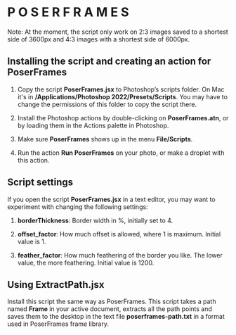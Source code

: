 P O S E R  F R A M E S
======================



Note: At the moment, the script only work on 2:3 images saved to a shortest side of 3600px and 4:3 images with a shortest side of 6000px.


Installing the script and creating an action for PoserFrames
------------------------------------------------------------

1. Copy the script **PoserFrames.jsx** to Photoshop’s scripts folder. On Mac it's in **/Applications/Photoshop 2022/Presets/Scripts**. You may have to change the permissions of this folder to copy the script there.

2. Install the Photoshop actions by double-clicking on **PoserFrames.atn**, or by loading them in the Actions palette in Photoshop.

3. Make sure **PoserFrames** shows up in the menu **File/Scripts**.

4. Run the action **Run PoserFrames** on your photo, or make a droplet with this action.


Script settings
---------------

If you open the script **PoserFrames.jsx** in a text editor, you may want to experiment with changing the following settings:

1. **borderThickness**: Border width in %, initially set to 4.

2. **offset_factor**: How much offset is allowed, where 1 is maximum. Initial value is 1.

3. **feather_factor**: How much feathering of the border you like. The lower value, the more feathering. Initial value is 1200.




Using ExtractPath.jsx
---------------------

Install this script the same way as PoserFrames. This script takes a path named **Frame** in your active document, extracts all the path points and saves them to the desktop in the text file **poserframes-path.txt** in a format used in PoserFrames frame library.